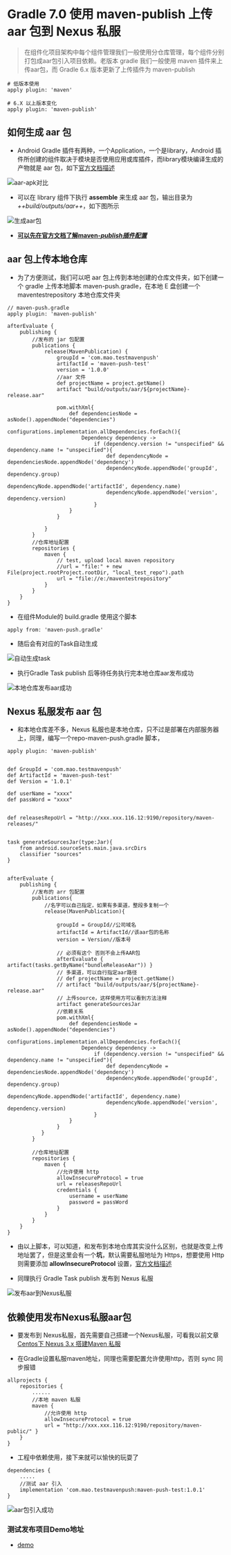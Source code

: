 # Gradle 7.0 使用 maven-publish 上传 aar 包到 Nexus 私服
> 在组件化项目架构中每个组件管理我们一般使用分仓库管理，每个组件分别打包成aar包引入项目依赖。老版本 gradle 我们一般使用 maven 插件来上传aar包，而 Gradle 6.x 版本更新了上传插件为 maven-publish

```
# 低版本使用
apply plugin: 'maven'

# 6.X 以上版本变化
apply plugin: 'maven-publish'
```

## 如何生成 aar 包

- Android Gradle 插件有两种，一个Application，一个是library，Android 插件所创建的组件取决于模块是否使用应用或库插件，而library模块编译生成的产物就是 aar 包，如下[官方文档描述](https://developer.android.com/studio/build/maven-publish-plugin?hl=zh-cn#groovy)

![aar-apk对比](https://github.com/maoqitian/MaoMdPhoto/raw/master/Android%20Gradle/GradleMavenPublish/aar-apk%E5%AF%B9%E6%AF%94.png)

- 可以在 library 组件下执行 **assemble** 来生成 aar 包，输出目录为 *++build/outputs/aar++*，如下图所示

![生成aar包](https://github.com/maoqitian/MaoMdPhoto/raw/master/Android%20Gradle/GradleMavenPublish/%E7%94%9F%E6%88%90aar%E5%8C%85.png)

- [**可以先在官方文档了解maven-*publish插件配置***](https://docs.gradle.org/current/userguide/publishing_maven.html)

## aar 包上传本地仓库

- 为了方便测试，我们可以吧 aar 包上传到本地创建的仓库文件夹，如下创建一个 gradle 上传本地脚本 maven-push.gradle，在本地 E 盘创建一个 maventestrepository 本地仓库文件夹

```
// maven-push.gradle
apply plugin: 'maven-publish'

afterEvaluate {
    publishing {
        //发布的 jar 包配置
        publications {
            release(MavenPublication) {
                groupId = 'com.mao.testmavenpush'
                artifactId = 'maven-push-test'
                version = '1.0.0'
                //aar 文件
                def projectName = project.getName()
                artifact "build/outputs/aar/${projectName}-release.aar"

                pom.withXml{
                    def dependenciesNode = asNode().appendNode("dependencies")
                    configurations.implementation.allDependencies.forEach(){
                        Dependency dependency ->
                            if (dependency.version != "unspecified" && dependency.name != "unspecified"){
                                def dependencyNode = dependenciesNode.appendNode('dependency')
                                dependencyNode.appendNode('groupId', dependency.group)
                                dependencyNode.appendNode('artifactId', dependency.name)
                                dependencyNode.appendNode('version', dependency.version)
                            }
                    }
                }

            }
        }
        //仓库地址配置
        repositories {
            maven {
                // test, upload local maven repository
                //url = "file:" + new File(project.rootProject.rootDir, "local_test_repo").path
                url = "file://e:/maventestrepository"
            }
        }
    }
}
```
- 在组件Module的 build.gradle 使用这个脚本

```
apply from: 'maven-push.gradle'

```

- 随后会有对应的Task自动生成

![自动生成task](https://github.com/maoqitian/MaoMdPhoto/raw/master/Android%20Gradle/GradleMavenPublish/%E8%87%AA%E5%8A%A8%E7%94%9F%E6%88%90task.png)

- 执行Gradle Task publish 后等待任务执行完本地仓库aar发布成功

![本地仓库发布aar成功](https://github.com/maoqitian/MaoMdPhoto/raw/master/Android%20Gradle/GradleMavenPublish/%E6%9C%AC%E5%9C%B0%E4%BB%93%E5%BA%93%E5%8F%91%E5%B8%83aar%E6%88%90%E5%8A%9F.png)

##  Nexus 私服发布 aar 包

- 和本地仓库差不多，Nexus 私服也是本地仓库，只不过是部署在内部服务器上，同理，编写一个repo-maven-push.gradle 脚本，

```
apply plugin: 'maven-publish'


def GroupId = 'com.mao.testmavenpush'
def ArtifactId = 'maven-push-test'
def Version = '1.0.1'

def userName = "xxxx"
def passWord = "xxxx"


def releasesRepoUrl = "http://xxx.xxx.116.12:9190/repository/maven-releases/"


task generateSourcesJar(type:Jar){
    from android.sourceSets.main.java.srcDirs
    classifier "sources"
}


afterEvaluate {
    publishing {
        //发布的 arr 包配置
        publications{
            //名字可以自己指定，如果有多渠道，整段多复制一个
            release(MavenPublication){

                groupId = GroupId//公司域名
                artifactId = ArtifactId//该aar包的名称
                version = Version//版本号

                // 必须有这个 否则不会上传AAR包
                afterEvaluate { artifact(tasks.getByName("bundleReleaseAar")) }
                // 多渠道，可以自行指定aar路径
                // def projectName = project.getName()
                // artifact "build/outputs/aar/${projectName}-release.aar"
                // 上传source，这样使用方可以看到方法注释
                artifact generateSourcesJar
                //依赖关系
                pom.withXml{
                    def dependenciesNode = asNode().appendNode("dependencies")
                    configurations.implementation.allDependencies.forEach(){
                        Dependency dependency ->
                            if (dependency.version != "unspecified" && dependency.name != "unspecified"){
                                def dependencyNode = dependenciesNode.appendNode('dependency')
                                dependencyNode.appendNode('groupId', dependency.group)
                                dependencyNode.appendNode('artifactId', dependency.name)
                                dependencyNode.appendNode('version', dependency.version)
                            }
                    }
                }
           }
        }

        //仓库地址配置
        repositories {
            maven {
                //允许使用 http
                allowInsecureProtocol = true
                url = releasesRepoUrl
                credentials {
                    username = userName
                    password = passWord
                }
            }
        }
    }
}
```
- 由以上脚本，可以知道，和发布到本地仓库其实没什么区别，也就是改变上传地址罢了，但是这里会有一个**坑**，默认需要私服地址为 Https，想要使用 Http 则需要添加 **allowInsecureProtocol** 设置，[官方文档描述](https://docs.gradle.org/7.0.2/dsl/org.gradle.api.artifacts.repositories.UrlArtifactRepository.html#org.gradle.api.artifacts.repositories.UrlArtifactRepository:allowInsecureProtocol)

- 同理执行 Gradle Task publish 发布到 Nexus 私服

![发布aar到Nexus私服](https://github.com/maoqitian/MaoMdPhoto/raw/master/Android%20Gradle/GradleMavenPublish/%E5%8F%91%E5%B8%83aar%E5%88%B0Nexus%E7%A7%81%E6%9C%8D.png)

## 依赖使用发布Nexus私服aar包

- 要发布到 Nexus私服，首先需要自己搭建一个Nexus私服，可看我以前文章[Centos下 Nexus 3.x 搭建Maven 私服](https://juejin.cn/post/6844903879910359047)

- 在Gradle设置私服maven地址，同理也需要配置允许使用http，否则 sync 同步报错

```
allprojects {
    repositories {
        ......
        //本地 maven 私服
        maven {
            //允许使用 http
            allowInsecureProtocol = true
            url = "http://xxx.xxx.116.12:9190/repository/maven-public/" }
    }
}
```
- 工程中依赖使用，接下来就可以愉快的玩耍了

```
dependencies {
    .....
    //测试 aar 引入
    implementation 'com.mao.testmavenpush:maven-push-test:1.0.1'
}
```
![aar包引入成功](https://github.com/maoqitian/MaoMdPhoto/raw/master/Android%20Gradle/GradleMavenPublish/aar%E5%8C%85%E5%BC%95%E5%85%A5%E6%88%90%E5%8A%9F.png)

### 测试发布项目Demo地址

- [demo](https://github.com/maoqitian/HenCoderPractice/tree/main/MavenPublishProject)
